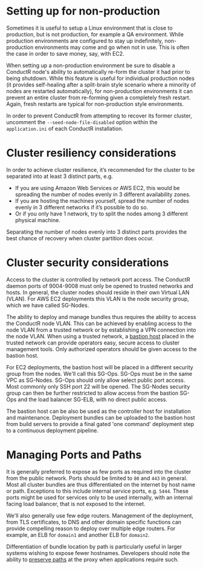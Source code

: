 # Setting up for non-production

Sometimes it is useful to setup a Linux environment that is close to production, but is not production, for example a QA environment. While production environments are configured to stay up indefinitely, non-production environments may come and go when not in use. This is often the case in order to save money, say, with EC2.

When setting up a non-production environment be sure to disable a ConductR node's ability to automatically re-form the cluster it had prior to being shutdown. While this feature is useful for individual production nodes (it provides self-healing after a split-brain style scenario where a minority of nodes are restarted automatically), for non-production environments it can prevent an entire cluster from re-forming given a completely fresh restart. Again, fresh restarts are typical for non-production style environments.

In order to prevent ConductR from attempting to recover its former cluster, uncomment the `--seed-node-file-disabled` option within the `application.ini` of each ConductR installation.

# Cluster resiliency considerations

In order to achieve cluster resilience, it’s recommended for the cluster to be separated into at least 3 distinct parts, e.g.

* If you are using Amazon Web Services or AWS EC2, this would be spreading the number of nodes evenly in 3 different availability zones.
* If you are hosting the machines yourself, spread the number of nodes evenly in 3 different networks if it’s possible to do so.
* Or if you only have 1 network, try to split the nodes among 3 different physical machine.

Separating the number of nodes evenly into 3 distinct parts provides the best chance of recovery when cluster partition does occur.

# Cluster security considerations

Access to the cluster is controlled by network port access. The ConductR daemon ports of 9004-9008 must only be opened to trusted networks and hosts. In general, the cluster nodes should reside in their own Virtual LAN (VLAN). For AWS EC2 deployments this VLAN is the node security group, which we have called SG-Nodes.

The ability to deploy and manage bundles thus requires the ability to access the ConductR node VLAN. This can be achieved by enabling access to the node VLAN from a trusted network or by establishing a VPN connection into the node VLAN. When using a trusted network, a [bastion host](https://en.wikipedia.org/wiki/Bastion_host) placed in the trusted network can provide operators easy, secure access to cluster management tools. Only authorized operators should be given access to the bastion host.

For EC2 deployments, the bastion host will be placed in a different security group from the nodes. We'll call this SG-Ops. SG-Ops must be in the same VPC as SG-Nodes. SG-Ops should only allow select public port access. Most commonly only SSH port 22 will be opened. The SG-Nodes security group can then be further restricted to allow access from the bastion SG-Ops and the load balancer SG-ELB, with no direct public access.

The bastion host can be also be used as the controller host for installation and maintenance. Deployment bundles can be uploaded to the bastion host from build servers to provide a final gated 'one command' deployment step to a continuous deployment pipeline.

# Managing Ports and Paths

It is generally preferred to expose as few ports as required into the cluster from the public network. Ports should be limited to `80` and `443` in general. Most all cluster bundles are thus differentiated on the internet by host name or path. Exceptions to this include internal service ports, e.g. `5444`.  These ports might be used for services only to be used internally, with an internal facing load balancer, that is not exposed to the internet.

We'll also generally use few edge routers. Management of the deployment, from TLS certificates, to DNS and other domain specific functions can provide compelling reason to deploy over multiple edge routers. For example, an ELB for `domain1` and another ELB for `domain2`.

Differentiation of bundle location by path is particularly useful in larger systems wishing to expose fewer hostnames. Developers should note the ability to [preserve paths](CreatingBundles#Preserving-paths-at-the-proxy) at the proxy when applications require such.
